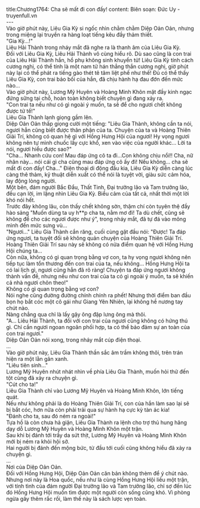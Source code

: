 title:Chương1764: Cha sẽ mất đi con đấy!
content:
Biên soạn: Đức Uy - truyenfull.vn<br>---<br>Vào giờ phút này, Liêu Gia Kỳ si ngốc nhìn chằm chằm Diệp Oản Oản, nhưng trong miệng lại truyền ra hàng loạt tiếng kêu đầy thảm thiết.<br>"Gia Kỳ...!"<br>Liêu Hải Thành trong nháy mắt đã nghe ra là thanh âm của Liêu Gia Kỳ.<br>Đối với Liêu Gia Kỳ, Liêu Hải Thành vô cùng hiểu rõ. Dù sao cũng là con trai của Liêu Hải Thành hắn, hổ phụ không sinh khuyển tử! Liêu Gia Kỳ tính cách cương nghị, có thể tính là một nam tử hán thẳng thắn cương nghị, giờ phút này lại có thể phát ra tiếng gào thét tê tâm liệt phế như thế! Đủ có thể thấy Liêu Gia Kỳ, con trai bảo bối của hắn, đã chịu hành hạ đau đớn đến mức nào…<br>Vào giờ phút này, Lương Mỹ Huyên và Hoàng Minh Khôn mặt đầy kinh ngạc đứng sững tại chỗ, hoàn toàn không biết chuyện gì đang xảy ra.<br>"Con trai ta nếu như có gì ngoài ý muốn, ta sẽ để cho ngươi chết không được tử tế!"<br>Liêu Gia Thành lạnh giọng gầm lên.<br>Diệp Oản Oản thấp giọng cười một tiếng: "Liêu Gia Thành, không cần ta nói, ngươi hẳn cũng biết được thân phận của ta. Chuyện của ta và Hoàng Thiên Giải Trí, không có quan hệ gì với Hồng Hưng Hội của ngươi! Hy vọng ngươi không nên tự mình chuốc lấy cực khổ, xen vào việc của người khác... Lời ta nói, ngươi hiểu được sao?"<br>"Cha... Nhanh cứu con! Mau đáp ứng cô ta đi…Con không chịu nổi!! Cha, nữ nhân này... nói cái gì cha cũng mau đáp ứng cô ấy đi! Nếu không... cha sẽ mất đi con đấy! Cha..." Điện thoại di động đầu kia, Liêu Gia Kỳ diễn càng lúc càng thê thảm, kỹ thuật diễn xuất có thể nói là tuyệt vời, giàu sức cảm hóa, lay động lòng người.<br>Một bên, đám người Bắc Đẩu, Thất Tinh, Đại trưởng lão và Tam trưởng lão, đều cạn lời, im lặng nhìn Liêu Gia Kỳ. Biểu cảm của tất cả, nhất thời một lời khó nói hết.<br>Trước đây không lâu, còn thấy chết không sờn, thậm chí còn tuyên thệ đầy hào sảng "Muốn dùng ta uy h**p cha ta, nằm mơ đi! Ta dù chết, cũng sẽ không để cho các ngươi được như ý", trong nháy mắt, đã tự đá vào mông mình đến mức sưng vù…<br>"Ngươi..." Liêu Gia Thành cắn răng, cuối cùng gật đầu nói: "Được! Ta đáp ứng ngươi, ta tuyệt đối sẽ không quản chuyện của Hoàng Thiên Giải Trí. Hoàng Thiên Giải Trí sau này sẽ không có nửa điểm quan hệ với Hồng Hưng Hội chúng ta…<br>Còn nữa, không có gì quan trọng bằng vợ con, ta hy vọng ngươi không nên tiếp tục làm tổn thương đến con trai của ta, nếu không... Hồng Hưng Hội ta có lai lịch gì, ngươi cũng hẳn đã rõ ràng! Chuyện ta đáp ứng ngươi không thành vấn đề, nhưng nếu như con trai của ta có gì ngoài ý muốn, ta sẽ khiến cả nhà ngươi chôn theo!"<br>Không có gì quan trọng bằng vợ con?<br>Nói nghe cũng đường đường chính chính ra phết! Nhưng thời điểm ban đầu bọn họ bắt cóc một cô gái như Giang Yên Nhiên, lại không hề nương tay chút nào.<br>Nàng chẳng qua chỉ là lấy gậy ông đập lưng ông mà thôi.<br>"A... Liêu Hải Thành, ta đối với con trai của ngươi cũng không có hứng thú gì. Chỉ cần ngươi ngoan ngoãn phối hợp, ta có thể bảo đảm sự an toàn của con trai ngươi."<br>Diệp Oản Oản nói xong, trong nháy mắt cúp điện thoại.<br>...<br>Vào giờ phút này, Liêu Gia Thành thần sắc âm trầm không thôi, trên trán hiện ra một lằn gân xanh.<br>"Liêu tiên sinh..."<br>Lương Mỹ Huyên nhút nhát nhìn về phía Liêu Gia Thành, muốn hỏi thử đến tột cùng đã xảy ra chuyện gì.<br>"Cút cho ta!"<br>Liêu Gia Thành chỉ vào Lương Mỹ Huyên và Hoàng Minh Khôn, lớn tiếng quát.<br>Nếu như không phải là do Hoàng Thiên Giải Trí, con của hắn làm sao lại sẽ bị bắt cóc, hơn nữa còn phải trải qua sự hành hạ cực kỳ tàn ác kia!<br>"Đánh cho ta, sau đó ném ra ngoài!"<br>Tựa hồ là còn chưa hả giận, Liêu Gia Thành ra lệnh cho trợ thủ hung hăng dạy dỗ Lương Mỹ Huyên và Hoàng Minh Khôn một trận.<br>Sau khi bị đánh tới trầy da sứt thịt, Lương Mỹ Huyên và Hoàng Minh Khôn mới bị ném ra khỏi hội sở.<br>Hai người bị đánh đến mộng bức, từ đầu tới cuối cũng không hiểu đã xảy ra chuyện gì.<br>...<br>Nơi của Diệp Oản Oản.<br>Đối với Hồng Hưng Hội, Diệp Oản Oản căn bản không thèm để ý chút nào. Nhưng nơi này là Hoa quốc, nếu như là cùng Hồng Hưng Hội liều một trận, với tính tình của đám người Đại trưởng lão và Tam trưởng lão, chỉ sợ đến lúc đó Hồng Hưng Hội muốn tìm được một người còn sống cũng khó. Vì phòng ngừa gây thêm rắc rối, làm thế này là sách lược vẹn toàn.